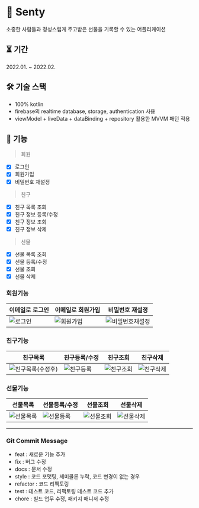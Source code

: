 # 🎁 Senty
소중한 사람들과 정성스럽게 주고받은 선물을 기록할 수 있는 어플리케이션  

⏳ 기간
---
2022.01. ~ 2022.02.  

🛠 기술 스택
---
- 100% kotlin  
- firebase의 realtime database, storage, authentication 사용
- viewModel + liveData + dataBinding + repository 활용한 MVVM 패턴 적용
    
💪 기능  
---
> 회원  
- [x] 로그인  
- [x] 회원가입
- [x] 비밀번호 재설정
  
> 친구  
- [x] 친구 목록 조회
- [x] 친구 정보 등록/수정
- [x] 친구 정보 조회
- [x] 친구 정보 삭제  
  
> 선물  
- [x] 선물 목록 조회
- [x] 선물 등록/수정
- [x] 선물 조회
- [x] 선물 삭제  
 
 ### 회원기능  
 |이메일로 로그인|이메일로 회원가입|비밀번호 재설정|  
 |--|--|--|
 |![로그인](https://user-images.githubusercontent.com/52291662/152777924-6d722f5d-88f3-4ebd-8954-b5f3fb14bc7f.png)|![회원가입](https://user-images.githubusercontent.com/52291662/152777442-b4687203-70c8-4790-976c-5f8cd3223808.png)|![비밀번호재설정](https://user-images.githubusercontent.com/52291662/152777494-71c27bd7-5ae8-4ef8-af4f-8917f4d49a94.png)|  
   
 ### 친구기능  
 |친구목록|친구등록/수정|친구조회|친구삭제|
 |-|-|-|-|
 |![친구목록(수정후)](https://user-images.githubusercontent.com/52291662/152778208-c9075d7e-2697-4319-9a7f-1fd5a137dbdd.png)|![친구등록](https://user-images.githubusercontent.com/52291662/152778202-f64fe6b9-650e-441c-9243-f8a25c5d767b.png)|![친구조회](https://user-images.githubusercontent.com/52291662/152778224-d8e4ad1e-3623-4c79-887f-d3b9c925d3ff.png)|![친구삭제](https://user-images.githubusercontent.com/52291662/152957284-a60e2e2f-4f4a-4837-8aad-bb2b576f17f4.png)|  
   
 ### 선물기능  
 |선물목록|선물등록/수정|선물조회|선물삭제|  
 |--|--|--|--|  
 |![선물목록](https://user-images.githubusercontent.com/52291662/152778511-ee2c219b-c65c-4b2d-ab16-d18075c0e2e1.png)|![선물등록](https://user-images.githubusercontent.com/52291662/152778523-24b0e7f1-04f9-45e9-9fe4-fc2351e4ee8e.png)|![선물조회](https://user-images.githubusercontent.com/52291662/152778537-8f2d0b5a-015c-4eb8-8151-2f1d56d9f031.png)|![선물삭제](https://user-images.githubusercontent.com/52291662/152957272-1300621e-d042-4f5b-97b1-d3a9aad292b5.png)|  
   
---
### Git Commit Message
  - feat : 새로운 기능 추가  
  - fix : 버그 수정  
  - docs : 문서 수정
  - style : 코드 포맷팅, 세미콜론 누락, 코드 변경이 없는 경우  
  - refactor : 코드 리팩토링  
  - test : 테스트 코드, 리팩토링 테스트 코드 추가  
  - chore : 빌드 업무 수정, 패키지 매니저 수정
  
